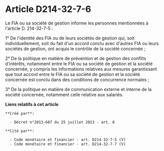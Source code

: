 # Article D214-32-7-6

Le FIA ou sa société de gestion informe les personnes mentionnées à l'article D. 214-32-7-5 : 

1° De l'identité des FIA ou de leurs sociétés de gestion qui, soit individuellement, soit du fait d'un accord conclu avec
d'autres FIA ou leurs sociétés de gestion, ont acquis le contrôle de la société concernée ; 

2° De la politique en matière de prévention et de gestion des conflits d'intérêts, notamment entre le FIA ou sa société de
gestion et la société concernée, y compris les informations relatives aux mesures garantissant que tout accord entre le FIA
ou sa société de gestion et la société concernée est conclu dans des conditions de concurrence normales ; 

3° De la politique en matière de communication externe et interne de la société concernée, notamment celle relative aux
salariés.

**Liens relatifs à cet article**

	**Créé par**:

	  - Décret n°2013-687 du 25 juillet 2013 - art. 8

	**Cité par**:

	  - Code monétaire et financier - art. D214-32-7-5 (V)
	  - Code monétaire et financier - art. D214-32-7-7 (V)
